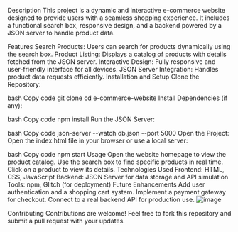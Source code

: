 Description
This project is a dynamic and interactive e-commerce website designed to provide users with a seamless shopping experience. It includes a functional search box, responsive design, and a backend powered by a JSON server to handle product data.

Features
Search Products: Users can search for products dynamically using the search box.
Product Listing: Displays a catalog of products with details fetched from the JSON server.
Interactive Design: Fully responsive and user-friendly interface for all devices.
JSON Server Integration: Handles product data requests efficiently.
Installation and Setup
Clone the Repository:

bash
Copy code
git clone <your-repository-url>
cd e-commerce-website
Install Dependencies (if any):

bash
Copy code
npm install
Run the JSON Server:

bash
Copy code
json-server --watch db.json --port 5000
Open the Project:
Open the index.html file in your browser or use a local server:

bash
Copy code
npm start
Usage
Open the website homepage to view the product catalog.
Use the search box to find specific products in real time.
Click on a product to view its details.
Technologies Used
Frontend: HTML, CSS, JavaScript
Backend: JSON Server for data storage and API simulation
Tools: npm, Glitch (for deployment)
Future Enhancements
Add user authentication and a shopping cart system.
Implement a payment gateway for checkout.
Connect to a real backend API for production use.
![image](https://github.com/user-attachments/assets/0f2f6049-bd07-4fc0-8b25-555c25d7371d)

Contributing
Contributions are welcome! Feel free to fork this repository and submit a pull request with your updates.

